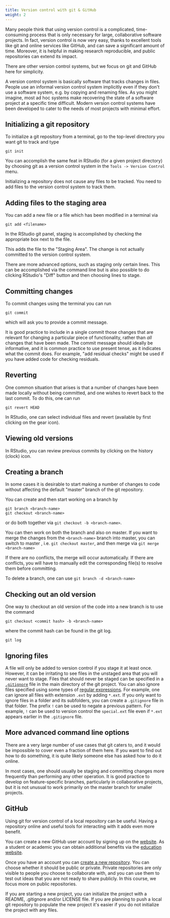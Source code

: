 ```yaml
---
title: Version control with git & GitHub
weight: 2
---
```


Many people think that using version control is a complicated, time-consuming process that is only necessary for large, collaborative software projects. In fact, version control is now very easy, thanks to excellent tools like git and online services like GitHub, and can save a significant amount of time. Moreover, it is helpful in making research reproducible, and public repositories can extend its impact.

There are other version control systems, but we focus on git and GitHub here for simplicity.

A version control system is basically software that tracks changes in files. People use an informal version control system implicitly even if they don't use a software system, e.g. by copying and renaming files. As you might imagine, most ad hoc systems make recovering the state of a software project at a specific time difficult. Modern version control systems have been developed to cater to the needs of most projects with minimal effort.

## Initializing a git repository

To initialize a git repository from a terminal, go to the top-level directory you want git to track and type

```
git init
```

You can accomplish the same feat in RStudio (for a given project directory) by choosing git as a version control system in the `Tools -> Version Control` menu.

Initializing a repository does not cause any files to be tracked. You need to add files to the version control system to track them.

## Adding files to the staging area

You can add a new file or a file which has been modified in a terminal via

```
git add <filename>
```

In the RStudio git panel, staging is accomplished by checking the appropriate box next to the file.

This adds the file to the "Staging Area". The change is not actually committed to the version control system.

There are more advanced options, such as staging only certain lines. This can be accomplished via the command line but is also possible to do clicking RStudio's "Diff" button and then choosing lines to stage.

## Committing changes

To commit changes using the terminal you can run

```
git commit
```

which will ask you to provide a commit message.

It is good practice to include in a single commit those changes that are relevant for changing a particular piece of functionality, rather than *all* changes that have been made. The commit message should ideally be informative, and it is common practice to use present tense, as it indicates what the commit does. For example, "add residual checks" might be used if you have added code for checking residuals.

## Reverting

One common situation that arises is that a number of changes have been made locally without being committed, and one wishes to revert back to the last commit. To do this, one can run

```
git revert HEAD
```

In RStudio, one can select individual files and revert (available by first clicking on the gear icon).

## Viewing old versions

In RStudio, you can review previous commits by clicking on the history (clock) icon.

## Creating a branch

In some cases it is desirable to start making a number of changes to code without affecting the default "master" branch of the git repository.

You can create and then start working on a branch by

```
git branch <branch-name>
git checkout <branch-name>
```

or do both together via ```git checkout -b <branch-name>```.

You can then work on both the branch and also on master. If you want to merge the changes from the `<branch-name>` branch into master, you can switch to master , i.e. ```git checkout master```, and then merge via ```git merge <branch-name>```

If there are no conflicts, the merge will occur automatically. If there are conflicts, you will have to manually edit the corresponding file(s) to resolve them before committing.

To delete a branch, one can use ```git branch -d <branch-name>```

## Checking out an old version

One way to checkout an old version of the code into a new branch is to use the command

```
git checkout <commit hash> -b <branch-name>
```

where the commit hash can be found in the git log.

```
git log
```

## Ignoring files

A file will only be added to version control if you stage it at least once. However, it can be irritating to see files in the unstaged area that you will never want to stage. Files that should never be staged can be specified in a [`.gitignore`](https://git-scm.com/docs/gitignore) file in the main directory of the git project. You can also ignore files specified using some types of [regular expressions](https://en.wikipedia.org/wiki/Regular_expression). For example, one can ignore all files with extension `.ext` by adding `*.ext`. If you only want to ignore files in a folder and its subfolders, you can create a `.gitignore` file in that folder. The prefix `!` can be used to negate a previous pattern. For example, `!` can be used to version control the `special.ext` file even if `*.ext` appears earlier in the `.gitignore` file.

## More advanced command line options

There are a very large number of use cases that git caters to, and it would be impossible to cover even a fraction of them here. If you want to find out how to do something, it is quite likely someone else has asked how to do it online.

In most cases, one should usually be staging and committing changes more frequently than performing any other operation. It is good practice to develop on feature-specific branches, particularly in collaborative projects, but it is not unusual to work primarily on the master branch for smaller projects.

## GitHub

Using git for version control of a local repository can be useful. Having a repository online and useful tools for interacting with it adds even more benefit.

You can create a new GitHub user account by signing up on the [website](https://github.com/). As a student or academic you can obtain additional benefits via the [education website](https://education.github.com/).

Once you have an account you can [create a new repository](https://help.github.com/en/articles/create-a-repo). You can choose whether it should be public or private. Private repositories are only visible to people you choose to collaborate with, and you can use them to test out ideas that you are not ready to share publicly. In this course, we focus more on public repositories.

If you are starting a new project, you can initialize the project with a README, .gitignore and/or LICENSE file. If you are planning to push a local git repository to populate the new project it's easier if you do not initialize the project with any files.
